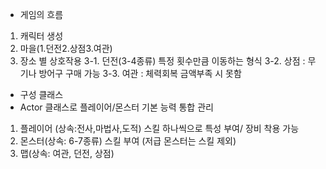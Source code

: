 * 게임의 흐름
1. 캐릭터 생성
2. 마을(1.던전2.상점3.여관)
3. 장소 별 상호작용
  3-1. 던전(3-4종류) 특정 횟수만큼 이동하는 형식
  3-2. 상점 : 무기나 방어구 구매 가능
  3-3. 여관 : 체력회복 금액부족 시 못함

* 구성 클래스
* Actor 클래스로 플레이어/몬스터 기본 능력 통합 관리
1. 플레이어 (상속:전사,마법사,도적) 스킬 하나씩으로 특성 부여/ 장비 착용 가능
2. 몬스터(상속: 6-7종류) 스킬 부여 (저급 몬스터는 스킬 제외)
3. 맵(상속: 여관, 던전, 상점)
